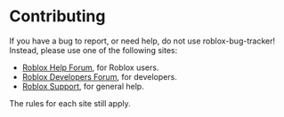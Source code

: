 # Contributing

If you have a bug to report, or need help, do not use roblox-bug-tracker! Instead, please use one of the following sites:

- [Roblox Help Forum](https://forum.roblox.com/Forum/ShowForum.aspx?ForumID=14), for Roblox users.
- [Roblox Developers Forum](https://devforum.roblox.com), for developers.
- [Roblox Support](http://help.roblox.com/), for general help.

The rules for each site still apply.
